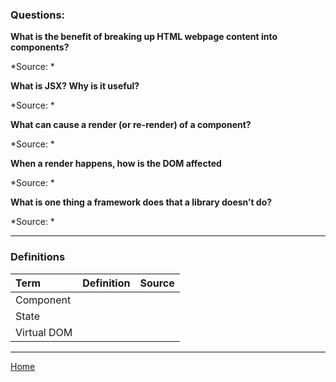 ### Questions:

**What is the benefit of breaking up HTML webpage content into components?**



*Source: *

**What is JSX? Why is it useful?**



*Source: *

**What can cause a render (or re-render) of a component?**



*Source: *

**When a render happens, how is the DOM affected**



*Source: *

**What is one thing a framework does that a library doesn’t do?**



*Source: *

---

### Definitions

|Term|Definition|Source|
|:--|:-:|--:|
|Component|||
|State|||
|Virtual DOM|||

---

[Home](https://jchinzi.github.io/reading-notes/)